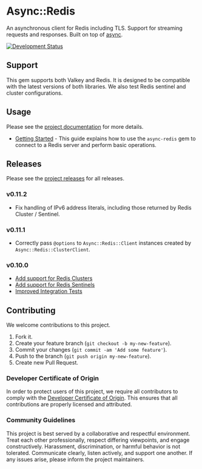 # Async::Redis

An asynchronous client for Redis including TLS. Support for streaming requests and responses. Built on top of [async](https://github.com/socketry/async).

[![Development Status](https://github.com/socketry/async-redis/workflows/Test/badge.svg)](https://github.com/socketry/async-redis/actions?workflow=Test)

## Support

This gem supports both Valkey and Redis. It is designed to be compatible with the latest versions of both libraries. We also test Redis sentinel and cluster configurations.

## Usage

Please see the [project documentation](https://socketry.github.io/async-redis/) for more details.

  - [Getting Started](https://socketry.github.io/async-redis/guides/getting-started/index) - This guide explains how to use the `async-redis` gem to connect to a Redis server and perform basic operations.

## Releases

Please see the [project releases](https://socketry.github.io/async-redis/releases/index) for all releases.

### v0.11.2

  - Fix handling of IPv6 address literals, including those returned by Redis Cluster / Sentinel.

### v0.11.1

  - Correctly pass `@options` to `Async::Redis::Client` instances created by `Async::Redis::ClusterClient`.

### v0.10.0

  - [Add support for Redis Clusters](https://socketry.github.io/async-redis/releases/index#add-support-for-redis-clusters)
  - [Add support for Redis Sentinels](https://socketry.github.io/async-redis/releases/index#add-support-for-redis-sentinels)
  - [Improved Integration Tests](https://socketry.github.io/async-redis/releases/index#improved-integration-tests)

## Contributing

We welcome contributions to this project.

1.  Fork it.
2.  Create your feature branch (`git checkout -b my-new-feature`).
3.  Commit your changes (`git commit -am 'Add some feature'`).
4.  Push to the branch (`git push origin my-new-feature`).
5.  Create new Pull Request.

### Developer Certificate of Origin

In order to protect users of this project, we require all contributors to comply with the [Developer Certificate of Origin](https://developercertificate.org/). This ensures that all contributions are properly licensed and attributed.

### Community Guidelines

This project is best served by a collaborative and respectful environment. Treat each other professionally, respect differing viewpoints, and engage constructively. Harassment, discrimination, or harmful behavior is not tolerated. Communicate clearly, listen actively, and support one another. If any issues arise, please inform the project maintainers.
